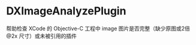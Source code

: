 DXImageAnalyzePlugin
====================

帮助检查 XCode 的 Objective-C 工程中 image 图片是否完整（缺少原图或2倍 @2x 尺寸）或未被引用的插件
